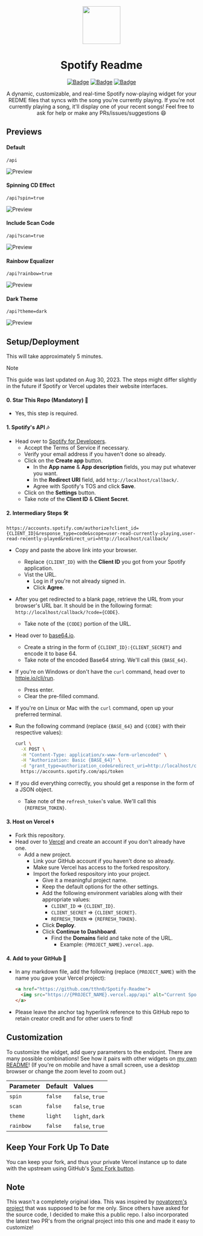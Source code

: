 <div align="center">
  <img src="assets/spotify.svg" width="100" align="center">
  <h1>Spotify Readme</h1>

  [![Badge](https://img.shields.io/github/issues/tthn0/Spotify-Readme?style=for-the-badge)](https://github.com/tthn0/Spotify-Readme/issues)
  [![Badge](https://img.shields.io/github/forks/tthn0/Spotify-Readme?style=for-the-badge)](https://github.com/tthn0/Spotify-Readme/network)
  [![Badge](https://img.shields.io/github/stars/tthn0/Spotify-Readme?style=for-the-badge)](https://github.com/tthn0/Spotify-Readme/stargazers)

</div>

<p align="center">
  A dynamic, customizable, and real-time Spotify now-playing widget for your REDME files that syncs with the song you’re currently playing. If you're not currently playing a song, it'll display one of your recent songs! Feel free to ask for help or make any PRs/issues/suggestions 😄
</p>

## Previews

#### Default
```
/api
```
![Preview](https://tthn0.vercel.app/api)

#### Spinning CD Effect
```
/api?spin=true
```
![Preview](https://tthn0.vercel.app/api?spin=true)

#### Include Scan Code
```
/api?scan=true
```
![Preview](https://tthn0.vercel.app/api?scan=true)

#### Rainbow Equalizer
```
/api?rainbow=true
```
![Preview](https://tthn0.vercel.app/api?rainbow=true)

#### Dark Theme
```
/api?theme=dark
```
![Preview](https://tthn0.vercel.app/api?theme=dark)

## Setup/Deployment

This will take approximately 5 minutes.

> [!NOTE]  
> This guide was last updated on Aug 30, 2023. The steps might differ slightly in the future if Spotify or Vercel updates their website interfaces.

#### 0. Star This Repo (Mandatory) 🌟

  * Yes, this step is required.

#### 1. Spotify's API 🎶

* Head over to <a href="https://developer.spotify.com/dashboard/">Spotify for Developers</a>.
  * Accept the Terms of Service if necessary.
  * Verify your email address if you haven't done so already.
  * Click on the **Create app** button.
    * In the **App name** & **App description** fields, you may put whatever you want.
    * In the **Redirect URI** field, add `http://localhost/callback/`.
    * Agree with Spotify's TOS and click **Save**.
  * Click on the **Settings** button.
  * Take note of the **Client ID** & **Client Secret**.

#### 2. Intermediary Steps 🛠️

```
https://accounts.spotify.com/authorize?client_id={CLIENT_ID}&response_type=code&scope=user-read-currently-playing,user-read-recently-played&redirect_uri=http://localhost/callback/
```

* Copy and paste the above link into your browser.
  * Replace `{CLIENT_ID}` with the **Client ID** you got from your Spotify application.
  * Vist the URL.
    * Log in if you're not already signed in.
    * Click **Agree**.
* After you get redirected to a blank page, retrieve the URL from your browser's URL bar. It should be in the following format: `http://localhost/callback/?code={CODE}`.
  * Take note of the `{CODE}` portion of the URL.
* Head over to <a href="https://base64.io">base64.io</a>.
  * Create a string in the form of `{CLIENT_ID}:{CLIENT_SECRET}` and encode it to base 64.
  * Take note of the encoded Base64 string. We'll call this `{BASE_64}`.
* If you're on Windows or don't have the `curl` command, head over to <a href="https://httpie.io/cli/run">httpie.io/cli/run</a>.
  * Press enter.
  * Clear the pre-filled command.
* If you're on Linux or Mac with the `curl` command, open up your preferred terminal.
* Run the following command (replace `{BASE_64}` and `{CODE}` with their respective values):

  ```bash
  curl \
    -X POST \
    -H "Content-Type: application/x-www-form-urlencoded" \
    -H "Authorization: Basic {BASE_64}" \
    -d "grant_type=authorization_code&redirect_uri=http://localhost/callback/&code={CODE}" \
    https://accounts.spotify.com/api/token
  ```

* If you did everything correctly, you should get a response in the form of a JSON object.
  * Take note of the `refresh_token`'s value. We'll call this `{REFRESH_TOKEN}`.

#### 3. Host on Vercel 🌀

* Fork this repository.
* Head over to <a href="https://vercel.com">Vercel</a> and create an account if you don't already have one.
  * Add a new project.
    * Link your GitHub account if you haven't done so already.
    * Make sure Vercel has access to the forked respository.
    * Import the forked respository into your project.
      * Give it a meaningful project name.
      * Keep the default options for the other settings.
      * Add the following environment variables along with their appropriate values:
        * `CLIENT_ID` ⇒ `{CLIENT_ID}`.
        * `CLIENT_SECRET` ⇒ `{CLIENT_SECRET}`.
        * `REFRESH_TOKEN` ⇒ `{REFRESH_TOKEN}`.
      * Click **Deploy**.
      * Click **Continue to Dashboard**.
        * Find the **Domains** field and take note of the URL.
          * Example: `{PROJECT_NAME}.vercel.app`.

#### 4. Add to your GitHub 🚀

* In any markdown file, add the following (replace `{PROJECT_NAME}` with the name you gave your Vercel project):

  ```html
  <a href="https://github.com/tthn0/Spotify-Readme">
    <img src="https://{PROJECT_NAME}.vercel.app/api" alt="Current Spotify Song">
  </a>
  ```

* Please leave the anchor tag hyperlink reference to this GitHub repo to retain creator credit and for other users to find! 

## Customization

<p>
  To customize the widget, add query parameters to the endpoint. There are many possible combinations! See how it pairs with other widgets on <a href="https://github.com/tthn0/tthn0">my own README</a>! (If you're on mobile and have a small screen, use a desktop browser or change the zoom level to zoom out.)
</p>

| Parameter | Default | Values          |
| :-------- | :------ | :-------------- |
| `spin`    | `false` | `false`, `true` |
| `scan`    | `false` | `false`, `true` |
| `theme`   | `light` | `light`, `dark` |
| `rainbow` | `false` | `false`, `true` |

## Keep Your Fork Up To Date

You can keep your fork, and thus your private Vercel instance up to date with the upstream using GitHub's <a href="https://docs.github.com/en/pull-requests/collaborating-with-pull-requests/working-with-forks/syncing-a-fork">Sync Fork button</a>.

## Note

This wasn't a completely original idea. This was inspired by <a href="https://github.com/novatorem/novatorem">novatorem's project</a> that was supposed to be for me only. Since others have asked for the source code, I decided to make this a public repo. I also incorporated the latest two PR's from the orignal project into this one and made it easy to customize!
